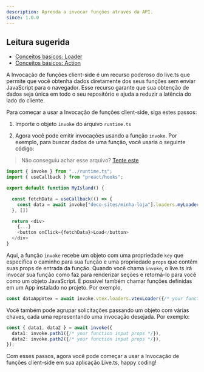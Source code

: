 ```yaml
---
description: Aprenda a invocar funções através da API.
since: 1.0.0
---
```


## Leitura sugerida

- [Conceitos básicos: Loader](/docs/pt/concepts/loader)
- [Conceitos básicos: Action](/docs/pt/concepts/action)

A Invocação de funções client-side é um recurso poderoso do live.ts que permite
que você obtenha dados diretamente dos seus funções sem enviar JavaScript para o
navegador. Esse recurso garante que sua obtenção de dados seja única em todo o
seu repositório e ajuda a reduzir a latência do lado do cliente.

Para começar a usar a Invocação de funções client-side, siga estes passos:

1. Importe o objeto `invoke` do arquivo `runtime.ts`

2. Agora você pode emitir invocações usando a função `invoke`. Por
   exemplo, para buscar dados de uma função, você usaria o seguinte código:

> Não conseguiu achar esse arquivo?
> [Tente este](https://github.com/deco-sites/fashion/blob/main/runtime.ts)

```ts
import { invoke } from "../runtime.ts";
import { useCallback } from "preact/hooks";

export default function MyIsland() {

  const fetchData = useCallback(() => {
    const data = await invoke["deco-sites/minha-loja"].loaders.myLoader({/* your function input props */});
  }, [])

  return <div>
    {...}
    <button onClick={fetchData}>Load</button>
  </div>
}
```

Aqui, a função `invoke` recebe um objeto com uma propriedade `key` que
especifica o caminho para sua função e uma propriedade `props` que contém suas
props de entrada da função. Quando você chama `invoke`, o live.ts irá
invocar sua função como faz para renderizar seções e retorná-lo para você como
um objeto JavaScript. É possível também chamar funções definidas em um App instalado no projeto. Por exemplo,

```ts
const dataAppVtex = await invoke.vtex.loaders.vtexLoader({/* your function input props */});
```

Você também pode agrupar solicitações passando um objeto com várias chaves, cada
uma representando uma invocação desejada. Por exemplo:

```ts
const { data1, data2 } = await invoke({
  data1: invoke.path1({/* your function input props */}),
  data2: invoke.path2({/* your function input props */}),
});
```

Com esses passos, agora você pode começar a usar a Invocação de funções
client-side em sua aplicação Live.ts, happy coding!
